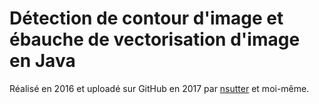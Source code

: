 # Détection de contour d'image et ébauche de vectorisation d'image en Java
Réalisé en 2016 et uploadé sur GitHub en 2017 par [nsutter](https://fr.wikipedia.org/wiki/LZ77_et_LZ78) et moi-même.

